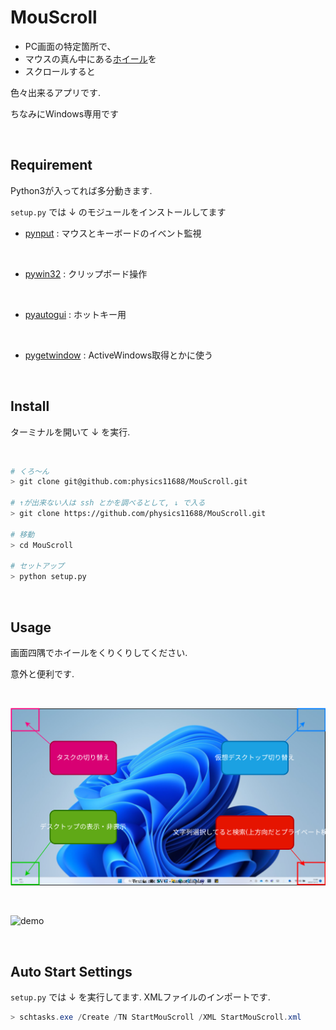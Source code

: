 # MouScroll

- PC画面の特定箇所で、
- マウスの真ん中にある[ホイール](https://www.google.com/search?q=%E3%83%9E%E3%82%A6%E3%82%B9%E3%80%80%E3%83%9B%E3%82%A4%E3%83%BC%E3%83%AB&sxsrf=ALiCzsZzaWhTD86-usTjNdb3LbD2ehagCA:1670849933437&source=lnms&tbm=isch&sa=X&ved=2ahUKEwjKm4WGkfT7AhWmmVYBHTxmCZIQ_AUoAnoECAEQBA&biw=1873&bih=929&dpr=1)を
- スクロールすると

色々出来るアプリです.

ちなみにWindows専用です

<br>

## Requirement
Python3が入ってれば多分動きます.

`setup.py` では ↓ のモジュールをインストールしてます

- [pynput](https://pynput.readthedocs.io/en/latest/) : マウスとキーボードのイベント監視

<br>

- [pywin32](https://github.com/mhammond/pywin32) : クリップボード操作

<br>

- [pyautogui](https://pyautogui.readthedocs.io/en/latest/) : ホットキー用

<br>

- [pygetwindow](https://pygetwindow.readthedocs.io/en/latest/) : ActiveWindows取得とかに使う


<br>

## Install

ターミナルを開いて ↓ を実行.

<br>

```bash
# くろ～ん
> git clone git@github.com:physics11688/MouScroll.git

# ↑が出来ない人は ssh とかを調べるとして, ↓ で入る
> git clone https://github.com/physics11688/MouScroll.git

# 移動
> cd MouScroll

# セットアップ
> python setup.py

```

<br>

## Usage

画面四隅でホイールをくりくりしてください.

意外と便利です.

<br>

![pic](./pic.svg)

<br>

![demo](./demo.gif)


<br>

## Auto Start Settings

`setup.py` では ↓ を実行してます.
XMLファイルのインポートです.

```powershell
> schtasks.exe /Create /TN StartMouScroll /XML StartMouScroll.xml 
```


<br>
